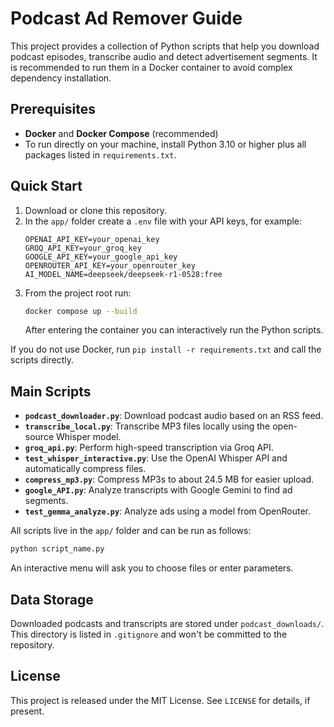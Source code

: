 # Podcast Ad Remover Guide

This project provides a collection of Python scripts that help you download podcast episodes, transcribe audio and detect advertisement segments. It is recommended to run them in a Docker container to avoid complex dependency installation.

## Prerequisites

- **Docker** and **Docker Compose** (recommended)
- To run directly on your machine, install Python 3.10 or higher plus all packages listed in `requirements.txt`.

## Quick Start

1. Download or clone this repository.
2. In the `app/` folder create a `.env` file with your API keys, for example:
   ```env
   OPENAI_API_KEY=your_openai_key
   GROQ_API_KEY=your_groq_key
   GOOGLE_API_KEY=your_google_api_key
   OPENROUTER_API_KEY=your_openrouter_key
   AI_MODEL_NAME=deepseek/deepseek-r1-0528:free
   ```
3. From the project root run:
   ```bash
   docker compose up --build
   ```
   After entering the container you can interactively run the Python scripts.

If you do not use Docker, run `pip install -r requirements.txt` and call the scripts directly.

## Main Scripts

- **`podcast_downloader.py`**: Download podcast audio based on an RSS feed.
- **`transcribe_local.py`**: Transcribe MP3 files locally using the open-source Whisper model.
- **`groq_api.py`**: Perform high-speed transcription via Groq API.
- **`test_whisper_interactive.py`**: Use the OpenAI Whisper API and automatically compress files.
- **`compress_mp3.py`**: Compress MP3s to about 24.5 MB for easier upload.
- **`google_API.py`**: Analyze transcripts with Google Gemini to find ad segments.
- **`test_gemma_analyze.py`**: Analyze ads using a model from OpenRouter.

All scripts live in the `app/` folder and can be run as follows:
```bash
python script_name.py
```
An interactive menu will ask you to choose files or enter parameters.

## Data Storage

Downloaded podcasts and transcripts are stored under `podcast_downloads/`. This directory is listed in `.gitignore` and won't be committed to the repository.

## License

This project is released under the MIT License. See `LICENSE` for details, if present.
